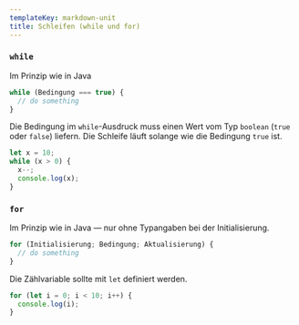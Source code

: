```yaml
---
templateKey: markdown-unit
title: Schleifen (while und for)
---
```


### `while`

Im Prinzip wie in Java

```js
while (Bedingung === true) {
  // do something
}
```

Die Bedingung im `while`-Ausdruck muss einen Wert vom Typ `boolean` (`true` oder `false`) liefern.
Die Schleife läuft solange wie die Bedingung `true` ist.

```js
let x = 10;
while (x > 0) {
  x--;
  console.log(x);
}
```

### `for`

Im Prinzip wie in Java &mdash; nur ohne Typangaben bei der Initialisierung.

```js
for (Initialisierung; Bedingung; Aktualisierung) {
  // do something
}
```

Die Zählvariable sollte mit `let` definiert werden.

```js
for (let i = 0; i < 10; i++) {
  console.log(i);
}
```
